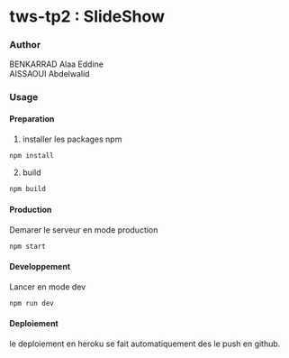 # tws-tp2 : SlideShow
### Author
BENKARRAD Alaa Eddine <br/>
AISSAOUI Abdelwalid

### Usage
#### Preparation
1. installer les packages npm 
```bash
npm install
```
2. build 
```bash
npm build 
```
#### Production
Demarer le serveur en mode production
```bash
npm start 
```
#### Developpement
 Lancer en mode dev
```bash
npm run dev 
```
#### Deploiement
 le deploiement en heroku se fait automatiquement des le 
 push en github.
  




